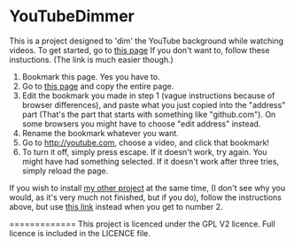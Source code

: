 YouTubeDimmer
=============
This is a project designed to 'dim' the YouTube background while watching videos.
To get started, go to [this page](http://www.repbot.org/thislooksfun/youtubedimmer.html)
If you don't want to, follow these instuctions. (The link is much easier though.)
1. Bookmark this page. Yes you have to.  
2. Go to [this page](https://raw.githubusercontent.com/thislooksfun/YouTubeDimmer/master/BookmarkletScript) and copy the entire page.  
3. Edit the bookmark you made in step 1 (vague instructions because of browser differences), and paste what you just copied into the "address" part (That's the part that starts with something like "github.com"). On some browsers you might have to choose "edit address" instead.  
4. Rename the bookmark whatever you want.  
5. Go to <http://youtube.com>, choose a video, and click that bookmark!  
6. To turn it off, simply press escape. If it doesn't work, try again. You might have had something selected. If it doesn't work after three tries, simply reload the page.  

If you wish to install [my other project](https://github.com/thislooksfun/YouTubeNightMode) at the same time, (I don't see why you would, as it's very much not finished, but if you do), follow the instructions above, but use [this link](https://raw.githubusercontent.com/thislooksfun/YouTubeDimmer/master/DualInstallationBookmarkletScript) instead when you get to number 2.

=============
This project is licenced under the GPL V2 licence. Full licence is included in the LICENCE file.
